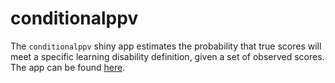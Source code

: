 
# conditionalppv

<!-- badges: start -->
<!-- badges: end -->

The `conditionalppv` shiny app estimates the probability that true scores will meet a specific learning disability definition, given a set of observed scores. The app can be found [here](https://w-joel-schneider.shinyapps.io/conditionalppv/).

